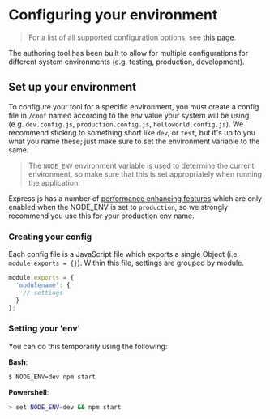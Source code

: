# Configuring your environment
> For a list of all supported configuration options, see [this page](configuration).

The authoring tool has been built to allow for multiple configurations for different system environments (e.g. testing, production, development).

## Set up your environment

To configure your tool for a specific environment, you must create a config file in `/conf` named according to the env value your system will be using (e.g. `dev.config.js`, `production.config.js`, `helloworld.config.js`). We recommend sticking to something short like `dev`, or `test`, but it's up to you what you name these; just make sure to set the environment variable to the same.

> The `NODE_ENV` environment variable is used to determine the current environment, so make sure that this is set appropriately when running the application:

Express.js has a number of [performance enhancing features](https://expressjs.com/en/advanced/best-practice-performance.html#set-node_env-to-production) which are only enabled when the NODE_ENV is set to `production`, so we strongly recommend you use this for your production env name.

### Creating your config

Each config file is a JavaScript file which exports a single Object (i.e. `module.exports = {}`). Within this file, settings are grouped by module.

```Javascript
module.exports = {
  'modulename': {
    // settings
  }
};
```

### Setting your 'env'

You can do this temporarily using the following:

**Bash**:
```bash
$ NODE_ENV=dev npm start
```
**Powershell**:
```bash
> set NODE_ENV=dev && npm start
```